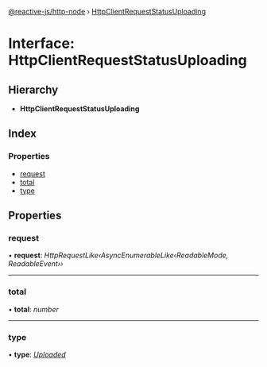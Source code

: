 [@reactive-js/http-node](../README.md) › [HttpClientRequestStatusUploading](httpclientrequeststatusuploading.md)

# Interface: HttpClientRequestStatusUploading

## Hierarchy

* **HttpClientRequestStatusUploading**

## Index

### Properties

* [request](httpclientrequeststatusuploading.md#request)
* [total](httpclientrequeststatusuploading.md#total)
* [type](httpclientrequeststatusuploading.md#type)

## Properties

###  request

• **request**: *HttpRequestLike‹AsyncEnumerableLike‹ReadableMode, ReadableEvent››*

___

###  total

• **total**: *number*

___

###  type

• **type**: *[Uploaded](../enums/httpclientrequeststatustype.md#uploaded)*
